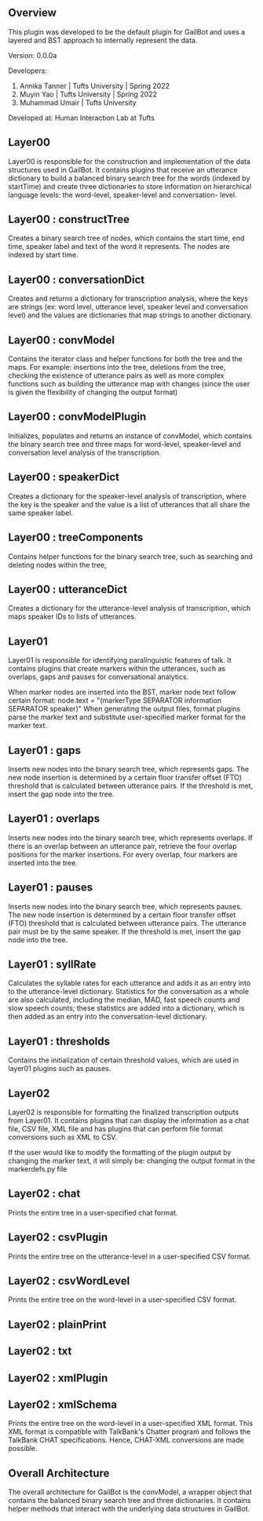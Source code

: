 ## Overview

This plugin was developed to be the default plugin for GailBot and uses
a layered and BST approach to internally represent the data.

Version: 0.0.0a

Developers:
1. Annika Tanner | Tufts University | Spring 2022
2. Muyin Yao | Tufts University | Spring 2022
3. Muhammad Umair | Tufts University

Developed at: Human Interaction Lab at Tufts


## Layer00
Layer00 is responsible for the construction and implementation
of the data structures used in GailBot. It contains plugins that receive
an utterance dictionary to build a balanced binary search tree for the words
(indexed by startTime) and create three dictionaries to store information on
hierarchical language levels: the word-level, speaker-level and conversation-
level.

## Layer00 : constructTree
Creates a binary search tree of nodes, which contains the start time,
end time, speaker label and text of the word it represents. The nodes are
indexed by start time.

## Layer00 : conversationDict
Creates and returns a dictionary for transcription analysis, where the keys
are strings (ex: word level, utterance level, speaker level and conversation
level) and the values are dictionaries that map strings to another dictionary.

## Layer00 : convModel
Contains the iterator class and helper functions for both the tree and the
maps. For example: insertions into the tree, deletions from the tree, checking
the existence of utterance pairs as well as more complex functions such as
building the utterance map with changes (since the user is given the flexibility
of changing the output format)

## Layer00 : convModelPlugin
Initializes, populates and returns an instance of convModel, which contains the
binary search tree and three maps for word-level, speaker-level and conversation
level analysis of the transcription.

## Layer00 : speakerDict
Creates a dictionary for the speaker-level analysis of transcription, where the
key is the speaker and the value is a list of utterances that all share the
same speaker label.

## Layer00 : treeComponents
Contains helper functions for the binary search tree, such as searching and
deleting nodes within the tree,

## Layer00 : utteranceDict
Creates a dictionary for the utterance-level analysis of transcription, which
maps speaker IDs to lists of utterances.

## Layer01
Layer01 is responsible for identifying paralinguistic features of talk. It
contains plugins that create markers within the utterances, such as overlaps,
gaps and pauses for conversational analytics.

When marker nodes are inserted into the BST, marker node text follow certain
format:
node.text = "(markerType SEPARATOR information SEPARATOR speaker)"
When generating the output files, format plugins parse the marker text and
substitute user-specified marker format for the marker text.

## Layer01 : gaps
Inserts new nodes into the binary search tree, which represents gaps.
The new node insertion is determined by a certain floor transfer offset (FTO)
threshold that is calculated between utterance pairs. If the threshold is met,
insert the gap node into the tree.

## Layer01 : overlaps
Inserts new nodes into the binary search tree, which represents overlaps.
If there is an overlap between an utterance pair, retrieve the four overlap
positions for the marker insertions. For every overlap, four markers are
inserted into the tree.

## Layer01 : pauses
Inserts new nodes into the binary search tree, which represents pauses.
The new node insertion is determined by a certain floor transfer offset (FTO)
threshold that is calculated between utterance pairs. The utterance pair
must be by the same speaker. If the threshold is met, insert the gap node
into the tree.

## Layer01 : syllRate
Calculates the syllable rates for each utterance and adds it as an entry into
to the utterance-level dictionary. Statistics for the conversation as a whole
are also calculated, including the median, MAD, fast speech counts and
slow speech counts; these statistics are added into a dictionary, which
is then added as an entry into the conversation-level dictionary.


## Layer01 : thresholds
Contains the initialization of certain threshold values, which are
used in layer01 plugins such as pauses.

## Layer02
Layer02 is responsible for formatting the finalized transcription outputs from
Layer01. It contains plugins that can display the information as a chat file,
CSV file, XML file and has plugins that can perform file format conversions
such as XML to CSV.

If the user would like to modify the formatting of the plugin output
by changing the marker text, it will simply be: changing the output format
in the markerdefs.py file

## Layer02 : chat
Prints the entire tree in a user-specified chat format.

## Layer02 : csvPlugin
Prints the entire tree on the utterance-level in a user-specified
CSV format.

## Layer02 : csvWordLevel
Prints the entire tree on the word-level in a user-specified CSV format.

## Layer02 : plainPrint

## Layer02 : txt

## Layer02 : xmlPlugin

## Layer02 : xmlSchema
Prints the entire tree on the word-level in a user-specified XML format.
This XML format is compatible with TalkBank's Chatter program and follows
the TalkBank CHAT specifications. Hence, CHAT-XML conversions are made
possible.

## Overall Architecture
The overall architecture for GailBot is the convModel, a wrapper object that
contains the balanced binary search tree and three dictionaries. It contains
helper methods that interact with the underlying data structures in GailBot.


